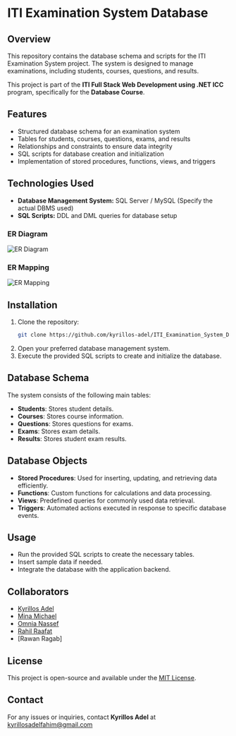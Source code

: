 # ITI Examination System Database

## Overview
This repository contains the database schema and scripts for the ITI Examination System project.
The system is designed to manage examinations, including students, courses, questions, and results.

This project is part of the **ITI Full Stack Web Development using .NET ICC** program, specifically for the **Database Course**.

## Features
- Structured database schema for an examination system
- Tables for students, courses, questions, exams, and results
- Relationships and constraints to ensure data integrity
- SQL scripts for database creation and initialization
- Implementation of stored procedures, functions, views, and triggers

## Technologies Used
- **Database Management System:** SQL Server / MySQL (Specify the actual DBMS used)
- **SQL Scripts:** DDL and DML queries for database setup

### ER Diagram
![ER Diagram](ERD&Mapping/ITI-Examination-System-DB-ERD.jpg)

### ER Mapping
![ER Mapping](ERD&Mapping/ITI-Examination-System-DB-Mapping.jpg)

## Installation
1. Clone the repository:
   ```sh
   git clone https://github.com/kyrillos-adel/ITI_Examination_System_DB.git
   ```
2. Open your preferred database management system.
3. Execute the provided SQL scripts to create and initialize the database.

## Database Schema
The system consists of the following main tables:
- **Students**: Stores student details.
- **Courses**: Stores course information.
- **Questions**: Stores questions for exams.
- **Exams**: Stores exam details.
- **Results**: Stores student exam results.

## Database Objects
- **Stored Procedures**: Used for inserting, updating, and retrieving data efficiently.
- **Functions**: Custom functions for calculations and data processing.
- **Views**: Predefined queries for commonly used data retrieval.
- **Triggers**: Automated actions executed in response to specific database events.

## Usage
- Run the provided SQL scripts to create the necessary tables.
- Insert sample data if needed.
- Integrate the database with the application backend.

## Collaborators
- [Kyrillos Adel](https://github.com/kyrillos-adel)
- [Mina Michael](https://github.com/minamichael14)
- [Omnia Nassef](https://github.com/omn22)
- [Rahil Raafat](https://github.com/RahilRafat)
- [Rawan Ragab]

## License
This project is open-source and available under the [MIT License](LICENSE).

## Contact
For any issues or inquiries, contact **Kyrillos Adel** at kyrillosadelfahim@gmail.com
